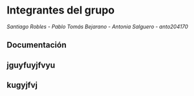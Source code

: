 # Integrantes del grupo

*Santiago Robles - 
Pablo Tomás Bejarano - 
Antonia Salguero - anto204170* 

## Documentación

## jguyfuyjfvyu



## kugyjfvj 
